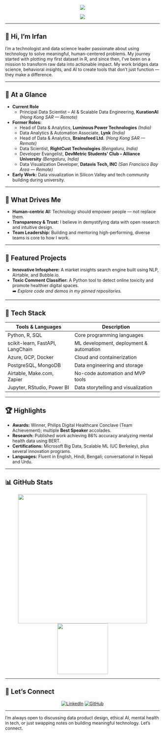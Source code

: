 
<p align="center">
  <img src="https://readme-typing-svg.herokuapp.com?color=0077B5&size=28&center=true&vCenter=true&width=650&height=50&lines=Vision+Architect+%7C+Impact+Maker" />
</p>
<p align="center">
  <img src="https://readme-typing-svg.herokuapp.com?color=0077B5&size=28&center=true&vCenter=true&width=650&height=50&lines=Growth+Catalyst+%7C+Data+Alchemist" />
</p>

---

## 👋 Hi, I’m Irfan
I’m a technologist and data science leader passionate about using technology to solve meaningful, human-centered problems. My journey started with plotting my first dataset in R, and since then, I’ve been on a mission to transform raw data into actionable impact. My work bridges data science, behavioral insights, and AI to create tools that don’t just function — they make a difference.

---

## 🚀 At a Glance
- **Current Role**
  - Principal Data Scientist – AI & Scalable Data Engineering, **KurationAI** *(Hong Kong SAR — Remote)*
- **Former Roles:**
  - Head of Data & Analytics, **Luminous Power Technologies** *(India)*
  - Data Analytics & Automation Associate, **Lynk** *(India)*
  - Head of Data & Analytics, **Brainsfeed Ltd.** *(Hong Kong SAR — Remote)*
  - Data Scientist, **RightCust Technologies** *(Bengaluru, India)*
  - Developer Evangelist, **DevMetric Students' Club – Alliance University** *(Bengaluru, India)*
  - Data Visualization Developer, **Datavis Tech, INC** *(San Francisco Bay Area — Remote)*
- **Early Work:** Data visualization in Silicon Valley and tech community building during university.

---

## 🎯 What Drives Me
- **Human-centric AI:** Technology should empower people — not replace them.  
- **Transparency & Trust:** I believe in demystifying data with open research and intuitive design.  
- **Team Leadership:** Building and mentoring high-performing, diverse teams is core to how I work.  

---

## 💼 Featured Projects
- **Innovative Infosphere:** A market insights search engine built using NLP, Airtable, and Bubble.io.  
- **Toxic Comment Classifier:** A Python tool to detect online toxicity and promote healthier digital spaces.  
➡️ *Explore code and demos in my pinned repositories.*

---

## 🧰 Tech Stack
| Tools & Languages             | Description                              |
|------------------------------|------------------------------------------|
| Python, R, SQL               | Core programming languages               |
| scikit-learn, FastAPI, LangChain | ML development, deployment & automation |
| Azure, GCP, Docker           | Cloud and containerization               |
| PostgreSQL, MongoDB          | Data engineering and storage             |
| Airtable, Make.com, Zapier   | No-code automation and MVP tools         |
| Jupyter, RStudio, Power BI   | Data storytelling and visualization      |

---

## 🏆 Highlights
- **Awards:** Winner, Philips Digital Healthcare Conclave (Team Achievement); multiple **Best Speaker** accolades.  
- **Research:** Published work achieving 86% accuracy analyzing mental health data using BERT.  
- **Certifications:** Microsoft Big Data, Scalable ML (UC Berkeley), plus several innovation programs.  
- **Languages:** Fluent in English, Hindi, Bengali; conversational in Nepali and Urdu.  

---

## 📊 GitHub Stats
<p align="center">
  <img src="https://github-readme-stats.vercel.app/api?username=irfanalidv&show_icons=true&theme=light&count_private=true" width="420"/>
  <img src="https://github-readme-stats.vercel.app/api/top-langs/?username=irfanalidv&layout=compact&theme=light&langs_count=7&hide=processing&card_width=320" height="165" />
</p>

---

## 🤝 Let’s Connect
<p align="center">
  <a href="https://fr.linkedin.com/in/irfanalidv"><img src="https://img.shields.io/badge/LinkedIn-0077B5?style=for-the-badge&logo=linkedin&logoColor=white" alt="LinkedIn"></a>
  <a href="https://github.com/irfanalidv"><img src="https://img.shields.io/badge/GitHub-161b22?style=for-the-badge&logo=github&logoColor=white" alt="GitHub"></a>
</p>

---

I’m always open to discussing data product design, ethical AI, mental health in tech, or just swapping notes on building meaningful technology. Let’s connect.
